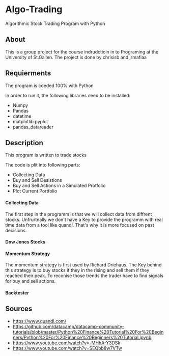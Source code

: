 # Algo-Trading
Algorithmic Stock Trading Program with Python


## About 
This is a group project for the course indrudctioin in to Programing at the University of St.Gallen. The project is done by chrisisb and jrmafiaa 

## Requierments  
The program is coeded 100% with Python

In order to run it, the following libraries need to be installed:    
* Numpy
* Pandas
* datetime
* matplotlib.pyplot
* pandas_datareader

## Description

This program is written to trade stocks

The code is plit into following parts: 
* Collecting Data
* Buy and Sell Desistions
* Buy and Sell Actions in a Simulated Protfolio
* Plot Current Portfolio


#### Collecting Data 
The first step in the programm is that we will collect data from diffrent stocks. Unfrurtnally we don't have a Key to provide the programm with real time data from a tool like quandl. That's why it is more focused on past decisions. 

#### Dow Jones Stocks 


#### Momentum Strategy 
The momentum strategy is first used by Richard Driehaus. The Key behind this strategy is to buy stocks if they in the rising and sell them if they reached their peak. To reconise those trends the trader have to find signals for buy and sell actions. 

#### Backtester 

## Sources 
* https://www.quandl.com/ 
* https://github.com/datacamp/datacamp-community-tutorials/blob/master/Python%20Finance%20Tutorial%20For%20Beginners/Python%20For%20Finance%20Beginners%20Tutorial.ipynb
* https://www.youtube.com/watch?v=-MHhA-Y3DSk
* https://www.youtube.com/watch?v=SEQbb8w7VTw
